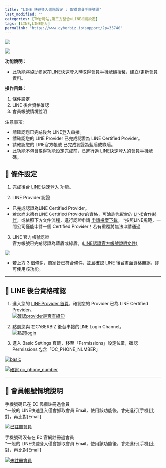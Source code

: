 ```yaml
---
title: "LINE 快速登入進階設定 : 取得會員手機號碼"
last_modified: ""
categories: [TW台灣站,第三方整合>LINE相關設定]
tags: [LINE,LINE登入]
permalink: "https://www.cyberbiz.io/support/?p=35740"
---
```


![](https://www.cyberbiz.io/support/wp-content/uploads/適用站別.png)

[![](https://www.cyberbiz.io/support/wp-content/uploads/台灣站.png)](https://www.cyberbiz.io/support/?page_id=2490)

**功能說明：**  

* 此功能將協助商家在LINE快速登入時取得會員手機號碼授權，建立/更新會員資料。 

**操作目錄：**

1. 條件設定
2. LINE 後台資格確認
3. 會員帳號情境說明

注意事項:  

* 請確認您已完成後台 LINE登入串接。
* 請確認您的 LINE Provider 已完成認證為 LINE Certified Provider。
* 請確認您的 LINE官方帳號 已完成認證為藍盾或綠盾。
* 此功能不包含取得功能設定完成前，已進行過 LINE快速登入的會員手機號碼。



## 📌 條件設定



1. 完成後台 [LINE 快速登入](https://www.cyberbiz.io/support/?p=675) 功能。


2. LINE Provider 認證 
* 已完成認證為LINE Certified Provider。
* 若您尚未擁有LINE Certified Provider的資格，可洽詢您配合的 [LINE合作夥伴](https://tw.linebiz.com/partner/sales-partner/)，或依照下方文件流程，進行認證申請 [申請檔案下載](https://drive.google.com/file/d/1Tm15QlpkfYWUrQbSGESD3ggsnP4qJNC2/view)。 
*按照LINE規範，一間公司僅能申請一個 Certified Provider！若有重覆將無法申請通過


3. LINE 官方帳號認證  
官方帳號已完成認證為藍盾或綠盾。[(LINE認證官方帳號說明文件)](https://tw.linebiz.com/column/line-lac-id-0418/)



![](https://www.cyberbiz.io/support/wp-content/uploads/fountain-pen.png)

* 若上方 3 個條件，商家皆已符合條件，並且確認 LINE 後台畫面資格無誤，即可使用該功能。

* * *

## 📌 LINE 後台資格確認



1. 進入您的 [LINE Provider 首頁](https://developers.line.biz/en/)，確認您的 Provider 已為 LINE Certified Provider。  
[![確認provider是否有綠勾](https://www.cyberbiz.io/support/wp-content/uploads/LINE-快速登入取得會員手機號碼01.png)](https://www.cyberbiz.io/support/wp-content/uploads/LINE-快速登入取得會員手機號碼01.png)



2. 點選您與 在CYBERBIZ 後台串接的LINE Login Channel。  
[![點選login](https://www.cyberbiz.io/support/wp-content/uploads/LINE-快速登入取得會員手機號碼02.png)](https://www.cyberbiz.io/support/wp-content/uploads/LINE-快速登入取得會員手機號碼02.png)



3. 進入 Basic Settings 頁籤，移至「Permissions」設定位置，確認 Permissions 包含「OC_PHONE_NUMBER」  

[![basic](https://www.cyberbiz.io/support/wp-content/uploads/LINE-快速登入取得會員手機號碼03.png)](https://www.cyberbiz.io/support/wp-content/uploads/LINE-快速登入取得會員手機號碼03.png)

[![確認 oc_phone_number](https://www.cyberbiz.io/support/wp-content/uploads/LINE-快速登入取得會員手機號碼04.png)](https://www.cyberbiz.io/support/wp-content/uploads/LINE-快速登入取得會員手機號碼04.png)



* * *



## 📌 會員帳號情境說明



手機號碼已在 EC 官網註冊過會員  
*一般的 LINE快速登入僅會抓取會員 Email，使用該功能後，會先進行[手機]比對，再比對[Email] 


[![已註冊會員](https://www.cyberbiz.io/support/wp-content/uploads/LINE-快速登入取得會員手機號碼05.png)](https://www.cyberbiz.io/support/wp-content/uploads/LINE-快速登入取得會員手機號碼05.png)  


手機號碼沒有在 EC 官網註冊過會員  
*一般的 LINE快速登入僅會抓取會員 Email，使用該功能後，會先進行[手機]比對，再比對[Email] 


[![未註冊會員](https://www.cyberbiz.io/support/wp-content/uploads/LINE-快速登入取得會員手機號碼06.png)](https://www.cyberbiz.io/support/wp-content/uploads/LINE-快速登入取得會員手機號碼06.png)

